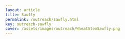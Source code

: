 ```yaml
---
layout: article
title: Sawfly
permalink: /outreach/sawfly.html
key: outreach-sawfly
cover: /assets/images/outreach/WheatStemSawfly.png
---
```

